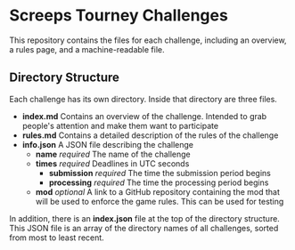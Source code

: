# Screeps Tourney Challenges

This repository contains the files for each challenge, including an overview, a rules page, and a machine-readable file.

## Directory Structure

Each challenge has its own directory. Inside that directory are three files.

- **index.md**
Contains an overview of the challenge. Intended to grab people's attention and make them want to participate
- **rules.md** Contains a detailed description of the rules of the challenge
- **info.json** A JSON file describing the challenge
    - **name** _required_ The name of the challenge
    - **times** _required_ Deadlines in UTC seconds
        - **submission** _required_ The time the submission period begins
        - **processing** _required_ The time the processing period begins
    - **mod** _optional_ A link to a GitHub repository containing the mod that will be used to enforce the game rules. This can be used for testing

In addition, there is an **index.json** file at the top of the directory structure. This JSON file is an array of the directory names of all challenges, sorted from most to least recent.
